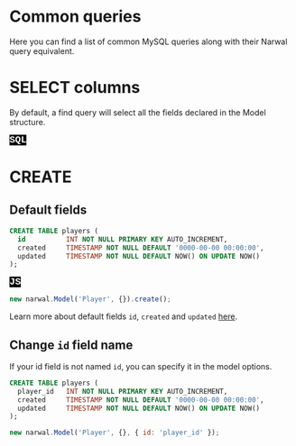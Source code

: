 Common queries
==============

Here you can find a list of common MySQL queries along with their Narwal query equivalent.

# SELECT columns

By default, a find query will select all the fields declared in the Model structure.

<big style="background: black; color: #fff; font-weight: bold; font-family: 'Courier New', Courier, sans-serif">SQL</big>

# CREATE

## Default fields

```sql
CREATE TABLE players (
  id          INT NOT NULL PRIMARY KEY AUTO_INCREMENT, 
  created     TIMESTAMP NOT NULL DEFAULT '0000-00-00 00:00:00', 
  updated     TIMESTAMP NOT NULL DEFAULT NOW() ON UPDATE NOW()
);
```

<big style="background: black; color: #fff; font-weight: bold; font-family: 'Courier New', Courier, sans-serif">JS</big>

```js
new narwal.Model('Player', {}).create();
```

Learn more about default fields `id`, `created` and `updated` [here](structure-md).

## Change `id` field name

If your id field is not named `id`, you can specify it in the model options.

```sql
CREATE TABLE players (
  player_id   INT NOT NULL PRIMARY KEY AUTO_INCREMENT, 
  created     TIMESTAMP NOT NULL DEFAULT '0000-00-00 00:00:00', 
  updated     TIMESTAMP NOT NULL DEFAULT NOW() ON UPDATE NOW()
);
```

```js
new narwal.Model('Player', {}, { id: 'player_id' });
```
